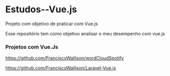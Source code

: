 # Estudos--Vue.js
Projeto com objetivo de praticar com Vue.js

  Esse repositório tem como objetivo analisar o meu desempenho com vue.js

### Projetos com Vue.Js

https://github.com/FranciscoWallison/wordCloudSpotify

https://github.com/FranciscoWallison/Laravel-Vue.js
